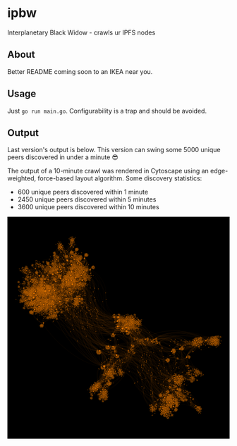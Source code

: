 # ipbw

Interplanetary Black Widow - crawls ur IPFS nodes

## About

Better README coming soon to an IKEA near you.

## Usage

Just `go run main.go`. Configurability is a trap and should be avoided.

## Output

Last version's output is below. This version can swing some 5000 unique peers discovered in under a minute 😎

The output of a 10-minute crawl was rendered in Cytoscape using an edge-weighted, force-based layout algorithm. Some discovery statistics:
* 600 unique peers discovered within 1 minute
* 2450 unique peers discovered within 5 minutes
* 3600 unique peers discovered within 10 minutes

![Image](graph.png)
